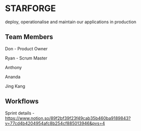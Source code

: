# STARFORGE
deploy, operationalise and maintain our applications in production

## Team Members
Don - Product Owner

Ryan - Scrum Master

Anthony

Ananda

Jing Kang

## Workflows
Sprint details - https://www.notion.so/89f2bf39f23f49cab35b460ba9189843?v=77cd4b4204954afc8b254cf885013946&pvs=4
